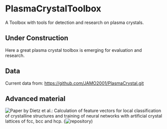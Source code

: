 # PlasmaCrystalToolbox
A Toolbox with tools for detection and research on plasma crystals.

## Under Construction
Here a great plasma crystal toolbox is emerging for evaluation and research.

## Data
Current data from:
https://github.com/JAMO2001/PlasmaCrystal.git

## Advanced material
![Paper by Dietz et al.](https://journals.aps.org/pre/abstract/10.1103/PhysRevE.96.011301):
Calculation of feature vectors for local classification of crystalline structures and training of neural networks with artificial crystal lattices of fcc, bcc and hcp. (![repository](https://github.com/gavguile/MixedCrystalSignature))
  
